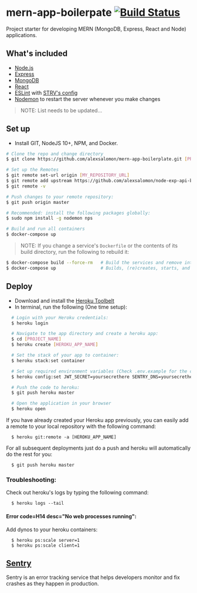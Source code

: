# mern-app-boilerpate [![Build Status](https://travis-ci.com/alexsalomon/mern-app-boilerplate.svg?branch=master)](https://travis-ci.com/alexsalomon/mern-app-boilerplate)

Project starter for developing MERN (MongoDB, Express, React and Node) applications.

## What's included

- [Node.js](https://nodejs.org/en/)
- [Express](https://expressjs.com/)
- [MongoDB](https://www.mongodb.com/)
- [React](https://reactjs.org/)
- [ESLint](https://eslint.org/) with [STRV's config](https://github.com/strvcom/eslint-config-javascript)
- [Nodemon](https://github.com/remy/nodemon) to restart the server whenever you make changes

> NOTE: List needs to be updated...

## Set up
* Install GIT, NodeJS 10+, NPM, and Docker.
```sh
# Clone the repo and change directory
$ git clone https://github.com/alexsalomon/mern-app-boilerplate.git [PROJECT_NAME] && cd [PROJECT_NAME]

# Set up the Remotes
$ git remote set-url origin [MY_REPOSITORY_URL]
$ git remote add upstream https://github.com/alexsalomon/node-exp-api-boilerplate.git
$ git remote -v

# Push changes to your remote repository:
$ git push origin master

# Recommended: install the following packages globally:
$ sudo npm install -g nodemon nps

# Build and run all containers
$ docker-compose up
```

> NOTE: If you change a service's `Dockerfile` or the contents of its build directory, run the following to rebuild it:

```sh
$ docker-compose build --force-rm   # Build the services and remove intermediate containers
$ docker-compose up                 # Builds, (re)creates, starts, and attaches to containers for a service.
```

## Deploy
* Download and install the [Heroku Toolbelt](https://devcenter.heroku.com/articles/heroku-cli)
* In terminal, run the following (One time setup):
```sh
  # Login with your Heroku credentials:
  $ heroku login

  # Navigate to the app directory and create a heroku app:
  $ cd [PROJECT_NAME]
  $ heroku create [HEROKU_APP_NAME]

  # Set the stack of your app to container:
  $ heroku stack:set container

  # Set up required environment variables (Check .env.example for the complete list):
  $ heroku config:set JWT_SECRET=yoursecrethere SENTRY_DNS=yoursecrethere

  # Push the code to heroku:
  $ git push heroku master

  # Open the application in your browser
  $ heroku open
```

If you have already created your Heroku app previously, you can easily add a remote to your local repository with the following command:
```
  $ heroku git:remote -a [HEROKU_APP_NAME]
```

For all subsequent deployments just do a push and heroku will automatically do the rest for you:
```
  $ git push heroku master
```

### Troubleshooting:
Check out heroku's logs by typing the following command:
```
  $ heroku logs --tail
```

#### Error code=H14 desc="No web processes running":
Add dynos to your heroku containers:
```
  $ heroku ps:scale server=1
  $ heroku ps:scale client=1
```

## [Sentry](https://sentry.io/)
Sentry is an error tracking service that helps developers monitor and fix crashes as they happen in production.
